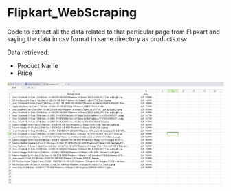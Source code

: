 # Flipkart_WebScraping

Code to extract all the data related to that particular page from Flipkart and saying the data in csv format in same directory as products.csv

Data retrieved:
- Product Name
- Price

![](demoImage.png)
